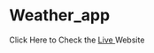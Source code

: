 # Weather_app
Click Here to Check the <a href ="https://arunraj3.github.io/Weather_app/">Live </a>Website
